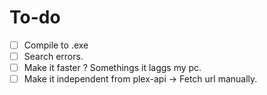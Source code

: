# To-do
- [ ] Compile to .exe
- [ ] Search errors.
- [ ] Make it faster ? Somethings it laggs my pc.
- [ ] Make it independent from plex-api -> Fetch url manually.